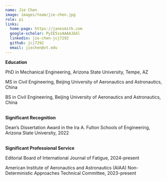 ```yaml
---
name: Jie Chen
image: images/team/jie-chen.jpg
role: pi
links:
  home-page: https://janesmith.com
  google-scholar: PyIE5ssAAAAJ&hl
  linkedin: jie-chen-jcj7292
  github: jcj7292
  email: jiechen@vt.edu
---
```


**Education**

PhD in Mechanical Engineering, Arizona State University, Tempe, AZ

MS in Civil Engineering, Beijing University of Aeronautics and Astronautics, China

BS in Civil Engineering, Beijing University of Aeronautics and Astronautics, China
<br/>
<br/>

**Significant Recognition**

Dean’s Dissertation Award in the Ira A. Fulton Schools of Engineering, Arizona State University, 2022
<br/>
<br/>

**Significant Professional Service**

Editorial Board of International Journal of Fatigue, 2024-present

American Institute of Aeronautics and Astronautics (AIAA) Non-Deterministic Approaches Technical Committee, 2023-present
<br/>
<br/>
